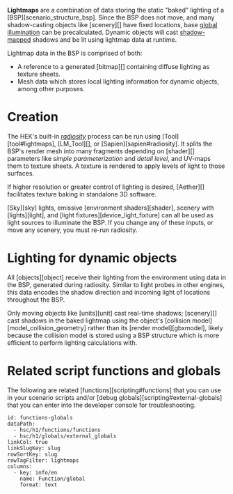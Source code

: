 **Lightmaps** are a combination of data storing the static "baked" lighting of a [BSP][scenario_structure_bsp]. Since the BSP does not move, and many shadow-casting objects like [scenery][] have fixed locations, base [global illumination][global-illumination] can be precalculated. Dynamic objects will cast [shadow-mapped][shadow-mapping] shadows and be lit using lightmap data at runtime.

Lightmap data in the BSP is comprised of both:

* A reference to a generated [bitmap][] containing diffuse lighting as texture sheets.
* Mesh data which stores local lighting information for dynamic objects, among other purposes.

# Creation
The HEK's built-in _[radiosity][]_ process can be run using [Tool][tool#lightmaps], [LM_Tool][], or [Sapien][sapien#radiosity]. It splits the BSP's render mesh into many fragments depending on [shader][] parameters like _simple parameterization_ and _detail level_, and UV-maps them to texture sheets. A texture is rendered to apply levels of light to those surfaces.

If higher resolution or greater control of lighting is desired, [Aether][] facilitates texture baking in standalone 3D software.

[Sky][sky] lights, emissive [environment shaders][shader], scenery with [lights][light], and [light fixtures][device_light_fixture] can all be used as light sources to illuminate the BSP. If you change any of these inputs, or move any scenery, you must re-run radiosity.

# Lighting for dynamic objects
All [objects][object] receive their lighting from the environment using data in the BSP, generated during radiosity. Similar to light probes in other engines, this data encodes the shadow direction and incoming light of locations throughout the BSP.

Only moving objects like [units][unit] cast real-time shadows; [scenery][] cast shadows in the baked lightmap using the object's [collision model][model_collision_geometry] rather than its [render model][gbxmodel], likely because the collision model is stored using a BSP structure which is more efficient to perform lighting calculations with.

# Related script functions and globals
The following are related [functions][scripting#functions] that you can use in your scenario scripts and/or [debug globals][scripting#external-globals] that you can enter into the developer console for troubleshooting.

```.table
id: functions-globals
dataPath:
  - hsc/h1/functions/functions
  - hsc/h1/globals/external_globals
linkCol: true
linkSlugKey: slug
rowSortKey: slug
rowTagFilter: lightmaps
columns:
  - key: info/en
    name: Function/global
    format: text
```

[radiosity]: https://en.wikipedia.org/wiki/Radiosity_(computer_graphics)
[shadow-mapping]: https://en.wikipedia.org/wiki/Shadow_mapping
[global-illumination]: https://en.wikipedia.org/wiki/Global_illumination
